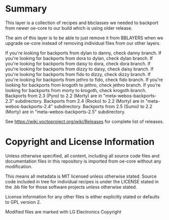 # Summary

This layer is a collection of recipes and bbclasses we needed to backport
from newer oe-core to our build which is using older release.

The aim of this layer is to be able to just remove it from BBLAYERS when we
upgrade oe-core instead of removing individual files from our other layers.

If you're looking for backports from dylan to danny, check danny branch.
If you're looking for backports from dora to dylan, check dylan branch.
If you're looking for backports from daisy to dora, check dora branch.
If you're looking for backports from dizzy to daisy, check daisy branch.
If you're looking for backports from fido to dizzy, check dizzy branch.
If you're looking for backports from jethro to fido, check fido branch.
If you're looking for backports from krogoth to jethro, check jethro branch.
If you're looking for backports from morty to krogoth, check krogoth branch.
Backports from 2.3 (Pyro) to 2.2 (Morty) are in "meta-webos-backports-2.3" subdirectory.
Backports from 2.4 (Rocko) to 2.2 (Morty) are in "meta-webos-backports-2.4" subdirectory.
Backports from 2.5 (Sumo) to 2.2 (Morty) are in "meta-webos-backports-2.5" subdirectory.

See https://wiki.yoctoproject.org/wiki/Releases for complete list of releases.

# Copyright and License Information

Unless otherwise specified, all content, including all source code files and
documentation files in this repository is imported from oe-core without any
modification.

This means all metadata is MIT licensed unless otherwise stated. Source code
included in tree for individual recipes is under the LICENSE stated in the
.bb file for those software projects unless otherwise stated.

License information for any other files is either explicitly stated
or defaults to GPL version 2.

Modified files are marked with LG Electronics Copyright
